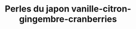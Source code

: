 ---
title: Perles du japon vanille-citron-gingembre-cranberries
draft: false
layout: recettes
type: dessert
categories:
  - Sucrée
auteur: frédo
regime:
  - vegetarien
cuisson: Oui
temperature: Froid
plate: 100
check: Non
checkAlwaysOk: false
checkfor: 10
ingredients:
  sec:
    - title: Tapioca perlée
      quantite: 1
      unit: Kg
      commentaire: pour moi il s'agit des perles du japon
  legumes:
    - title: Citron jaune
      quantite: 10
      unit: unité
    - title: Banane
      quantite: 25
      unit: unité
  lof:
    - title: Lait de riz
      quantite: 9
      unit: litre
  sucres:
    - title: Cranberries séchées
      quantite: 1
      unit: Kg
    - title: sucre blanc
      quantite: 1
      unit: Kg
    - title: Gingembre confit
      quantite: 800
      unit: grammes
    - title: Jus de citron
      quantite: 500
      unit: ml
    - title: vanille extrait concentré
      quantite: 10
      unit: c. à café
preparation: >-
  Eplucher les bananes, les couper en 2 dans le sens de la longueur puis en 2
  pour obtenir 4 morceaux/personne. Les arroser de jus de citron pour qu'elles
  ne noircissent pas. Réserver.


  Hacher les cranberries et le gingembre confit. Réserver.


  Zester les citrons. Réserver puis les presser pour en extraire le jus. Réserver.


  Cuire les perles du japon dans le lait de riz auquel on a ajouté la vanille liquide selon les indications inscrites sur le paquet (ça change selon les marques pour le temps de cuisson). En fin de cuisson ajouter le sucre et le jus des citrons.


  Dans les verrines ou autres contenants, répartir au fond la banane, ajouter les perles du japon puis le mélange haché gingembre/cranberries. Stocker au froid
preparation24h: On peut faire cette préparation la veille
publishDate: 2025-06-04T18:43:00.000Z
uuid: 35jz0q6h
titleslug: perles-du-japon-vanille-citron-gingembre-cranberries_35jz0q6h
---
